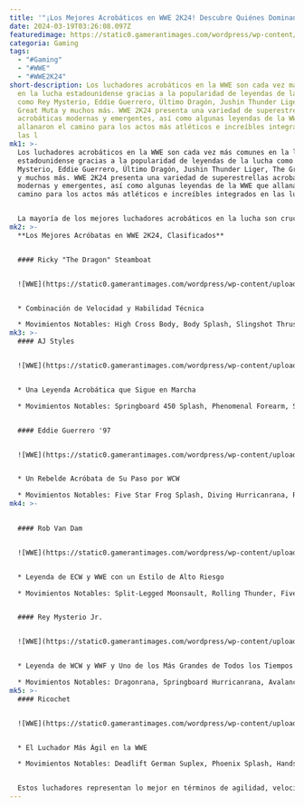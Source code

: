 ```yaml
---
title: '"¡Los Mejores Acrobáticos en WWE 2K24! Descubre Quiénes Dominan los Cielos"'
date: 2024-03-19T03:26:08.097Z
featuredimage: https://static0.gamerantimages.com/wordpress/wp-content/uploads/2024/03/wwe-2k24-rey-with-the-springboard-arm-drag-on-eddie.jpg?q=50&fit=contain&w=1140&h=&dpr=1.5
categoria: Gaming
tags:
  - "#Gaming"
  - "#WWE"
  - "#WWE2K24"
short-description: Los luchadores acrobáticos en la WWE son cada vez más comunes
  en la lucha estadounidense gracias a la popularidad de leyendas de la lucha
  como Rey Mysterio, Eddie Guerrero, Último Dragón, Jushin Thunder Liger, The
  Great Muta y muchos más. WWE 2K24 presenta una variedad de superestrellas
  acrobáticas modernas y emergentes, así como algunas leyendas de la WWE que
  allanaron el camino para los actos más atléticos e increíbles integrados en
  las l
mk1: >-
  Los luchadores acrobáticos en la WWE son cada vez más comunes en la lucha
  estadounidense gracias a la popularidad de leyendas de la lucha como Rey
  Mysterio, Eddie Guerrero, Último Dragón, Jushin Thunder Liger, The Great Muta
  y muchos más. WWE 2K24 presenta una variedad de superestrellas acrobáticas
  modernas y emergentes, así como algunas leyendas de la WWE que allanaron el
  camino para los actos más atléticos e increíbles integrados en las luchas.


  La mayoría de los mejores luchadores acrobáticos en la lucha son cruceros y semipesados, pero hay notables leyendas de los años 80, 90 y 2000. Incluso los acróbatas eran más grandes en el pasado, pero los actos de atletismo todavía son impresionantes según los estándares de hoy en día. Esta lista incluye estrellas modernas y leyendas del pasado en WWE 2K24 que desafían las leyes de la gravedad.
mk2: >-
  **Los Mejores Acróbatas en WWE 2K24, Clasificados**


  #### Ricky "The Dragon" Steamboat


  ![WWE](https://static0.gamerantimages.com/wordpress/wp-content/uploads/2024/03/wwe-2k24-ricky-steamboat-entrance.jpg?q=50&fit=crop&w=1500&dpr=1.5 "WWE")


  * Combinación de Velocidad y Habilidad Técnica

  * Movimientos Notables: High Cross Body, Body Splash, Slingshot Thrust Kick, Diving Brain Chop, Shoulder Snapmare.
mk3: >-
  #### AJ Styles


  ![WWE](https://static0.gamerantimages.com/wordpress/wp-content/uploads/2024/03/wwe-2k24-aj-styles-entrance.jpg?q=50&fit=crop&w=1500&dpr=1.5 "WWE")


  * Una Leyenda Acrobática que Sigue en Marcha

  * Movimientos Notables: Springboard 450 Splash, Phenomenal Forearm, Spiral Tap.


  #### Eddie Guerrero '97


  ![WWE](https://static0.gamerantimages.com/wordpress/wp-content/uploads/2024/03/wwe-2k24-eddie-guerrero-entrance.jpg?q=50&fit=crop&w=1500&dpr=1.5 "WWE")


  * Un Rebelde Acróbata de Su Paso por WCW

  * Movimientos Notables: Five Star Frog Splash, Diving Hurricanrana, Running Springboard Hurricanrana.
mk4: >-
  

  #### Rob Van Dam


  ![WWE](https://static0.gamerantimages.com/wordpress/wp-content/uploads/2024/03/wwe-2k24-rvd-entrance.jpg?q=50&fit=crop&w=1500&dpr=1.5 "WWE")


  * Leyenda de ECW y WWE con un Estilo de Alto Riesgo

  * Movimientos Notables: Split-Legged Moonsault, Rolling Thunder, Five Star Frog Splash, Coast To Coast.


  #### Rey Mysterio Jr.


  ![WWE](https://static0.gamerantimages.com/wordpress/wp-content/uploads/2024/03/wwe-2k24-rey-mysterio-jr-entrance.jpg?q=50&fit=crop&w=1500&dpr=1.5 "WWE")


  * Leyenda de WCW y WWF y Uno de los Más Grandes de Todos los Tiempos

  * Movimientos Notables: Dragonrana, Springboard Hurricanrana, Avalanche Bulldog.
mk5: >-
  #### Ricochet


  ![WWE](https://static0.gamerantimages.com/wordpress/wp-content/uploads/2024/03/wwe-2k24-ricochet-entrance.jpg?q=50&fit=crop&w=1500&dpr=1.5 "WWE")


  * El Luchador Más Ágil en la WWE

  * Movimientos Notables: Deadlift German Suplex, Phoenix Splash, Handspring Pele Kick, Double Rotation Moonsault, 630 Senton.


  Estos luchadores representan lo mejor en términos de agilidad, velocidad y habilidades acrobáticas en WWE 2K24, ofreciendo una experiencia emocionante y dinámica en el ring.
---
```

